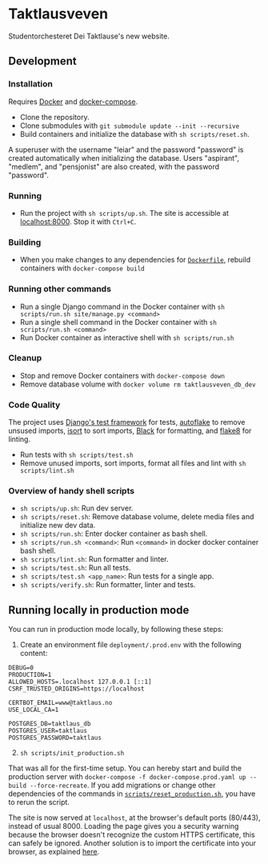 # Taktlausveven

Studentorchesteret Dei Taktlause's new website.

## Development

### Installation

Requires [Docker](https://docs.docker.com/get-docker/) and [docker-compose](https://docs.docker.com/compose/install/).

- Clone the repository.
- Clone submodules with `git submodule update --init --recursive`
- Build containers and initialize the database with `sh scripts/reset.sh`.

A superuser with the username "leiar" and the password "password" is created automatically when initializing the database. Users "aspirant", "medlem", and "pensjonist" are also created, with the password "password".

### Running

- Run the project with `sh scripts/up.sh`. The site is accessible at [localhost:8000](http://localhost:8000/). Stop it with `Ctrl+C`.

### Building

- When you make changes to any dependencies for [`Dockerfile`](./Dockerfile), rebuild containers with `docker-compose build`

### Running other commands

- Run a single Django command in the Docker container with `sh scripts/run.sh site/manage.py <command>`
- Run a single shell command in the Docker container with `sh scripts/run.sh <command>`
- Run Docker container as interactive shell with `sh scripts/run.sh`

### Cleanup

- Stop and remove Docker containers with `docker-compose down`
- Remove database volume with `docker volume rm taktlausveven_db_dev`

### Code Quality

The project uses [Django's test framework](https://docs.djangoproject.com/en/4.0/topics/testing/) for tests, [autoflake](https://github.com/myint/autoflake) to remove unsused imports, [isort](https://pycqa.github.io/isort/index.html) to sort imports, [Black](https://black.readthedocs.io/en/stable/) for formatting, and [flake8](https://flake8.pycqa.org/en/latest/) for linting.

- Run tests with `sh scripts/test.sh`
- Remove unused imports, sort imports, format all files and lint with `sh scripts/lint.sh`

### Overview of handy shell scripts

- `sh scripts/up.sh`: Run dev server.
- `sh scripts/reset.sh`: Remove database volume, delete media files and initialize new dev data.
- `sh scripts/run.sh`: Enter docker container as bash shell.
- `sh scripts/run.sh <command>`: Run `<command>` in docker docker container bash shell.
- `sh scripts/lint.sh`: Run formatter and linter.
- `sh scripts/test.sh`: Run all tests.
- `sh scripts/test.sh <app_name>`: Run tests for a single app.
- `sh scripts/verify.sh`: Run formatter, linter and tests.

## Running locally in production mode

You can run in production mode locally, by following these steps:

1. Create an environment file `deployment/.prod.env` with the following content:

```env
DEBUG=0
PRODUCTION=1
ALLOWED_HOSTS=.localhost 127.0.0.1 [::1]
CSRF_TRUSTED_ORIGINS=https://localhost

CERTBOT_EMAIL=www@taktlaus.no
USE_LOCAL_CA=1

POSTGRES_DB=taktlaus_db
POSTGRES_USER=taktlaus
POSTGRES_PASSWORD=taktlaus
```

2. `sh scripts/init_production.sh`

That was all for the first-time setup. You can hereby start and build the production server with `docker-compose -f docker-compose.prod.yaml up --build --force-recreate`. If you add migrations or change other dependencies of the commands in [`scripts/reset_production.sh`](scripts/reset_production.sh), you have to rerun the script.

The site is now served at `localhost`, at the browser's default ports (80/443), instead of usual 8000. Loading the page gives you a security warning because the browser doesn't recognize the custom HTTPS certificate, this can safely be ignored. Another solution is to import the certificate into your browser, as explained [here](https://github.com/JonasAlfredsson/docker-nginx-certbot/blob/master/docs/advanced_usage.md#local-ca).
